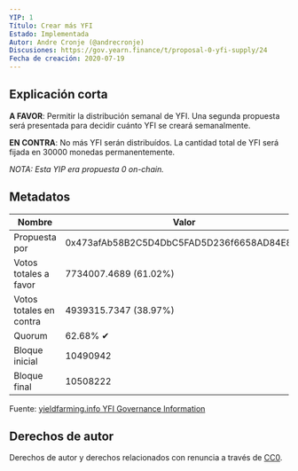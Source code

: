 ```yaml
---
YIP: 1
Título: Crear más YFI
Estado: Implementada
Autor: Andre Cronje (@andrecronje)
Discusiones: https://gov.yearn.finance/t/proposal-0-yfi-supply/24
Fecha de creación: 2020-07-19
---
```


## Explicación corta

**A FAVOR**: Permitir la distribución semanal de YFI. Una segunda propuesta será presentada para decidir cuánto YFI se creará semanalmente.

**EN CONTRA**: No más YFI serán distribuídos. La cantidad total de YFI será fijada en 30000 monedas permanentemente.

*NOTA: Esta YIP era propuesta 0 on-chain.*

## Metadatos

| Nombre                | Valor                                      |
|---------------------|--------------------------------------------|
| Propuesta por         | 0x473afAb58B2C5D4DbC5FAD5D236f6658AD84E83b |
| Votos totales a favor     | 7734007.4689 (61.02%)                      |
| Votos totales en contra | 4939315.7347 (38.97%)                      |
| Quorum              | 62.68% ✔                                   |
| Bloque inicial         | 10490942                                   |
| Bloque final           | 10508222                                   |

Fuente: [yieldfarming.info YFI Governance Information](https://yieldfarming.info/yearn/vote/)

## Derechos de autor
Derechos de autor y derechos relacionados con renuncia a través de [CC0](https://creativecommons.org/publicdomain/zero/1.0/).
